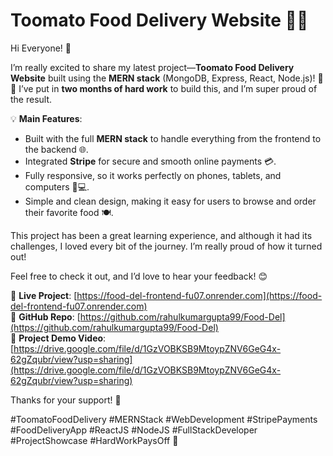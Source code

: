 # Toomato Food Delivery Website 🍅🍕

Hi Everyone! 👋

I’m really excited to share my latest project—**Toomato Food Delivery Website** built using the **MERN stack** (MongoDB, Express, React, Node.js)! 
🍅🍕 I’ve put in **two months of hard work** to build this, and I’m super proud of the result.

💡 **Main Features**:
- Built with the full **MERN stack** to handle everything from the frontend to the backend 🌐.
- Integrated **Stripe** for secure and smooth online payments 💳.
- Fully responsive, so it works perfectly on phones, tablets, and computers 📱💻.
- Simple and clean design, making it easy for users to browse and order their favorite food 🍽️.

This project has been a great learning experience, and although it had its challenges, I loved every bit of the journey. I’m really proud of how it turned out!

Feel free to check it out, and I’d love to hear your feedback! 😊

🔗 **Live Project**: [https://food-del-frontend-fu07.onrender.com](https://food-del-frontend-fu07.onrender.com)  
🔗 **GitHub Repo**: [https://github.com/rahulkumargupta99/Food-Del](https://github.com/rahulkumargupta99/Food-Del)  
🎥 **Project Demo Video**: [https://drive.google.com/file/d/1GzVOBKSB9MtoypZNV6GeG4x-62gZqubr/view?usp=sharing](https://drive.google.com/file/d/1GzVOBKSB9MtoypZNV6GeG4x-62gZqubr/view?usp=sharing)

Thanks for your support! 🙌

#ToomatoFoodDelivery #MERNStack #WebDevelopment #StripePayments #FoodDeliveryApp #ReactJS #NodeJS #FullStackDeveloper #ProjectShowcase #HardWorkPaysOff 🚀
